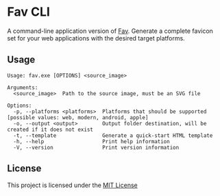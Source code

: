# Fav CLI

A command-line application version of [Fav](https://github.com/Namchee/fav). Generate a complete favicon set for your web applications with the desired target platforms.

## Usage

```shell
Usage: fav.exe [OPTIONS] <source_image>

Arguments:
  <source_image>  Path to the source image, must be an SVG file

Options:
  -p, --platforms <platforms>  Platforms that should be supported [possible values: web, modern, android, apple]
  -o, --output <output>        Output folder destination, will be created if it does not exist
  -t, --template               Generate a quick-start HTML template
  -h, --help                   Print help information
  -V, --version                Print version information
```

## License

This project is licensed under the [MIT License](./LICENSE)